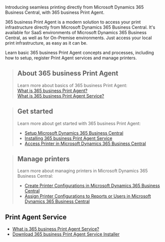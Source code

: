 Introducing seamless printing directly from Microsoft Dynamics 365 Business Central, with 365 business Print Agent. 

365 business Print Agent is a modern solution to access your print infrastructure directly from Microsoft Dynamics 365 Business Central. It's available for SaaS environments of Microsoft Dynamics 365 Business Central, as well as for On-Premise environments. Just access your local print infrastructure, as easy as it can be.

Learn basic 365 business Print Agent concepts and processes, including how to setup, register Print Agent services and manage printers.

> ## About 365 business Print Agent
>
> Learn more about basics of 365 business Print Agent:<br>
>  <i class="fa-light fa-pen-ruler"></i> [What is 365 business Print Agent?](print-agent-whatis)<br>
>  <i class="fa-light fa-pen-ruler"></i> [What is 365 business Print Agent Service?](print-agent-client-whatis)

> ## Get started
> 
> Learn more about get started with 365 business Print Agent:
> 
>  - [Setup Microsoft Dynamics 365 Business Central](setup)
>  - [Installing 365 business Print Agent Service](print-agent-service-installation)
>  - [Access Printer in Microsoft Dynamics 365 Business Central](printer)

> ## Manage printers
> 
> Learn more about managing printers in Microsoft Dynamics 365 Business Central:
> 
>  - [Create Printer Configurations in Microsoft Dynamics 365 Business Central](printer-configuration)
>  - [Assign Printer Configurations to Reports or Users in Microsoft Dynamics 365 Business Central](printer-configuration/#printer-selection)

## Print Agent Service

 - [What is 365 business Print Agent Service?](print-agent-client-whatis)
 - [Download 365 business Print Agent Service Installer](https://365businessapi.com/api/SoftwareDownload?AppId=c2e7d99c-d3c6-4ecc-9c6b-7be4048b41a9)